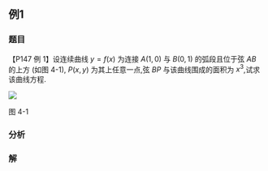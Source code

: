 ## 例1
### 题目
【P147 例 1】设连续曲线 $y = f(x)$ 为连接 $A(1,0)$ 与 $B(0,1)$ 的弧段且位于弦 $AB$ 的上方 (如图 4-1), $P(x,y)$ 为其上任意一点,弦 $BP$ 与该曲线围成的面积为 $x^3$,试求该曲线方程.

![](https://img.hwenyi.live/202410252227345.webp)

图 4-1
### 分析

### 解
